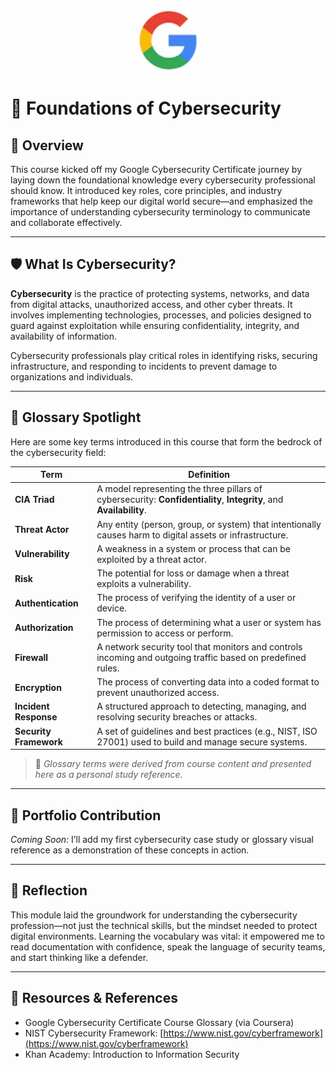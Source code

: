 <p align="center"><img src="Assets/Google_logo.png" alt="Google Course Logo" width="100"/></p>

# 🧭 Foundations of Cybersecurity

## 📌 Overview
This course kicked off my Google Cybersecurity Certificate journey by laying down the foundational knowledge every cybersecurity professional should know. It introduced key roles, core principles, and industry frameworks that help keep our digital world secure—and emphasized the importance of understanding cybersecurity terminology to communicate and collaborate effectively.

---

## 🛡️ What Is Cybersecurity?

**Cybersecurity** is the practice of protecting systems, networks, and data from digital attacks, unauthorized access, and other cyber threats. It involves implementing technologies, processes, and policies designed to guard against exploitation while ensuring confidentiality, integrity, and availability of information.

Cybersecurity professionals play critical roles in identifying risks, securing infrastructure, and responding to incidents to prevent damage to organizations and individuals.

---

## 🧠 Glossary Spotlight

Here are some key terms introduced in this course that form the bedrock of the cybersecurity field:

| Term                    | Definition |
|------------------------|------------|
| **CIA Triad**          | A model representing the three pillars of cybersecurity: **Confidentiality**, **Integrity**, and **Availability**. |
| **Threat Actor**       | Any entity (person, group, or system) that intentionally causes harm to digital assets or infrastructure. |
| **Vulnerability**      | A weakness in a system or process that can be exploited by a threat actor. |
| **Risk**               | The potential for loss or damage when a threat exploits a vulnerability. |
| **Authentication**     | The process of verifying the identity of a user or device. |
| **Authorization**      | The process of determining what a user or system has permission to access or perform. |
| **Firewall**           | A network security tool that monitors and controls incoming and outgoing traffic based on predefined rules. |
| **Encryption**         | The process of converting data into a coded format to prevent unauthorized access. |
| **Incident Response**  | A structured approach to detecting, managing, and resolving security breaches or attacks. |
| **Security Framework** | A set of guidelines and best practices (e.g., NIST, ISO 27001) used to build and manage secure systems. |

> 📌 _Glossary terms were derived from course content and presented here as a personal study reference._

---

## 📂 Portfolio Contribution
*Coming Soon:* I’ll add my first cybersecurity case study or glossary visual reference as a demonstration of these concepts in action.

---

## 💬 Reflection
This module laid the groundwork for understanding the cybersecurity profession—not just the technical skills, but the mindset needed to protect digital environments. Learning the vocabulary was vital: it empowered me to read documentation with confidence, speak the language of security teams, and start thinking like a defender.

---

## 🔗 Resources & References
- Google Cybersecurity Certificate Course Glossary (via Coursera)
- NIST Cybersecurity Framework: [https://www.nist.gov/cyberframework](https://www.nist.gov/cyberframework)
- Khan Academy: Introduction to Information Security
